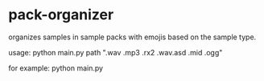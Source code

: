 # pack-organizer
organizes samples in sample packs with emojis based on the sample type.

usage:
    python main.py path ".wav .mp3 .rx2 .wav.asd .mid .ogg"

for example:
    python main.py 